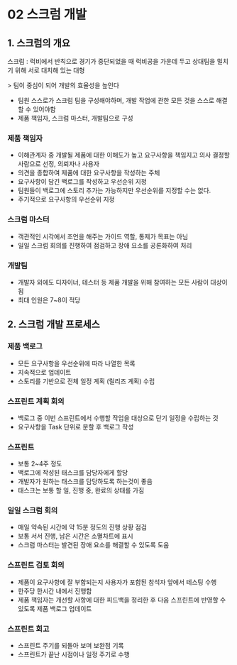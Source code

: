 # 02 스크럼 개발

## 1. 스크럼의 개요

스크럼 : 럭비에서 반칙으로 경기가 중단되었을 때 럭비공을 가운데 두고 상대팀을 밀치기 위해 서로 대치해 있는 대형

\> 팀이 중심이 되어 개발의 효율성을 높인다

- 팀원 스스로가 스크럼 팀을 구성해야하며, 개발 작업에 관한 모든 것을 스스로 해결 할 수 있어야함
- 제품 책임자, 스크럼 마스터, 개발팀으로 구성

### 제품 책임자

- 이해관계자 중 개발될 제품에 대한 이해도가 높고 요구사항을 책임지고 의사 결정할 사람으로 선정, 의뢰자나 사용자
- 의견을 종합하여 제품에 대한 요구사항을 작성하는 주체
- 요구사항이 담긴 백로그를 작성하고 우선순위 지정
- 팀원들이 백로그에 스토리 추가는 가능하지만 우선순위를 지정할 수는 없다.
- 주기적으로 요구사항의 우선순위 지정

### 스크럼 마스터

- 객관적인 시각에서 조언을 해주는 가이드 역할, 통제가 목표는 아님
- 일일 스크럼 회의를 진행하여 점검하고 장애 요소를 공론화하여 처리

### 개발팀

- 개발자 외에도 디자이너, 테스터 등 제품 개발을 위해 참여하는 모든 사람이 대상이 됨
- 최대 인원은 7~8이 적당

## 2. 스크럼 개발 프로세스

### 제품 백로그

- 모든 요구사항을 우선순위에 따라 나열한 목록
- 지속적으로 업데이트
- 스토리를 기반으로 전체 일정 계획 (릴리즈 계획) 수립

### 스프린트 계획 회의

- 백로그 중 이번 스프린트에서 수행할 작업을 대상으로 단기 일정을 수립하는 것
- 요구사항을 Task 단위로 분할 후 백로그 작성

### 스프린트

- 보통 2~4주 정도
- 백로그에 작성된 태스크를 담당자에게 할당
- 개발자가 원하는 태스크를 담당하도록 하는것이 좋음
- 태스크는 보통 할 일, 진행 중, 완료의 상태를 가짐

### 일일 스크럼 회의

- 매일 약속된 시간에 약 15분 정도의 진행 상황 점검
- 보통 서서 진행, 남은 시간은 소멸차트에 표시
- 스크럼 마스터는 발견된 장애 요소를 해결할 수 있도록 도움

### 스프린트 검토 회의

- 제품이 요구사항에 잘 부합되는지 사용자가 포함된 참석자 앞에서 테스팅 수행
- 한주당 한시간 내에서 진행함
- 제품 책임자는 개선할 사항에 대한 피드백을 정리한 후 다음 스프린트에 반영할 수 있도록 제품 백로그 업데이트

### 스프린트 회고

- 스프린트 주기를 되돌아 보며 보완점 기록
- 스프린트가 끝난 시점이나 일정 주기로 수행

